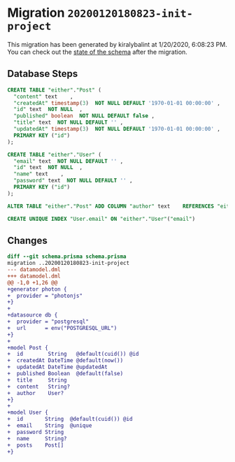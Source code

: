 # Migration `20200120180823-init-project`

This migration has been generated by kiralybalint at 1/20/2020, 6:08:23 PM.
You can check out the [state of the schema](./schema.prisma) after the migration.

## Database Steps

```sql
CREATE TABLE "either"."Post" (
  "content" text    ,
  "createdAt" timestamp(3)  NOT NULL DEFAULT '1970-01-01 00:00:00' ,
  "id" text  NOT NULL  ,
  "published" boolean  NOT NULL DEFAULT false ,
  "title" text  NOT NULL DEFAULT '' ,
  "updatedAt" timestamp(3)  NOT NULL DEFAULT '1970-01-01 00:00:00' ,
  PRIMARY KEY ("id")
);

CREATE TABLE "either"."User" (
  "email" text  NOT NULL DEFAULT '' ,
  "id" text  NOT NULL  ,
  "name" text    ,
  "password" text  NOT NULL DEFAULT '' ,
  PRIMARY KEY ("id")
);

ALTER TABLE "either"."Post" ADD COLUMN "author" text    REFERENCES "either"."User"("id") ON DELETE SET NULL;

CREATE UNIQUE INDEX "User.email" ON "either"."User"("email")
```

## Changes

```diff
diff --git schema.prisma schema.prisma
migration ..20200120180823-init-project
--- datamodel.dml
+++ datamodel.dml
@@ -1,0 +1,26 @@
+generator photon {
+  provider = "photonjs"
+}
+
+datasource db {
+  provider = "postgresql"
+  url      = env("POSTGRESQL_URL")
+}
+
+model Post {
+  id        String   @default(cuid()) @id
+  createdAt DateTime @default(now())
+  updatedAt DateTime @updatedAt
+  published Boolean  @default(false)
+  title     String
+  content   String?
+  author    User?
+}
+
+model User {
+  id       String  @default(cuid()) @id
+  email    String  @unique
+  password String
+  name     String?
+  posts    Post[]
+}
```


